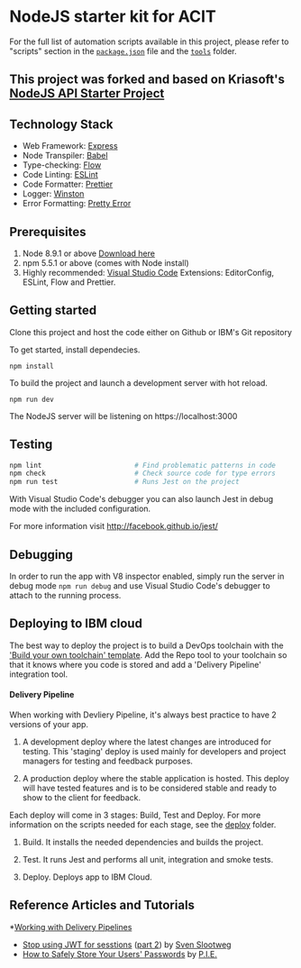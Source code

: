 # NodeJS starter kit for ACIT

For the full list of automation scripts available in this project, please refer to "scripts"
section in the [`package.json`](./package.json) file and the [`tools`](./tools) folder.

## This project was forked and based on Kriasoft's [NodeJS API Starter Project](https://github.com/kriasoft/nodejs-api-starter)

## Technology Stack

* Web Framework: [Express](https://expressjs.com/)
* Node Transpiler: [Babel](https://babeljs.io/)
* Type-checking: [Flow](https://flow.org/)
* Code Linting: [ESLint](https://eslint.org/)
* Code Formatter: [Prettier](https://github.com/prettier/prettier)
* Logger: [Winston](https://github.com/winstonjs/winston)
* Error Formatting: [Pretty Error](https://github.com/AriaMinaei/pretty-error)

## Prerequisites 

1) Node 8.9.1 or above [Download here](https://nodejs.org/en/download/)
2) npm 5.5.1 or above (comes with Node install)
3) Highly recommended: [Visual Studio Code](https://code.visualstudio.com/) Extensions: EditorConfig, ESLint, Flow and Prettier.

## Getting started
Clone this project and host the code either on Github or IBM's Git repository

To get started, install dependecies.

`npm install` 

To build the project and launch a development server with hot reload.

`npm run dev`

The NodeJS server will be listening on https://localhost:3000

## Testing

```bash
npm lint                       # Find problematic patterns in code
npm check                      # Check source code for type errors
npm run test                   # Runs Jest on the project
```

With Visual Studio Code's debugger you can also launch Jest in debug mode with the included configuration.

For more information visit http://facebook.github.io/jest/

## Debugging

In order to run the app with V8 inspector enabled, simply run the server in debug mode `npm run debug` and use Visual Studio Code's debugger to attach to the running process.

## Deploying to IBM cloud

The best way to deploy the project is to build a DevOps toolchain with the ['Build your own toolchain' template](https://console.bluemix.net/devops/create). Add the Repo tool to your toolchain so that it knows where you code is stored and add a 'Delivery Pipeline' integration tool.

#### Delivery Pipeline
When working with Devliery Pipeline, it's always best practice to have 2 versions of your app. 

1) A development deploy where the latest changes are introduced for testing. This 'staging' deploy is used mainly for developers and project managers for testing and feedback purposes.

2) A production deploy where the stable application is hosted. This deploy will have tested features and is to be considered stable and ready to show to the client for feedback. 

Each deploy will come in 3 stages: Build, Test and Deploy. For more information on the scripts needed for each stage, see the [deploy](./deploy) folder. 

1) Build. It installs the needed dependencies and builds the project. 

2) Test. It runs Jest and performs all unit, integration and smoke tests.

3) Deploy. Deploys app to IBM Cloud.

## Reference Articles and Tutorials

*[Working with Delivery Pipelines](https://console.bluemix.net/docs/services/ContinuousDelivery/pipeline_working.html#pipeline-working)
* [Stop using JWT for sesstions](http://cryto.net/~joepie91/blog/2016/06/13/stop-using-jwt-for-sessions/)
  ([part 2](http://cryto.net/~joepie91/blog/2016/06/19/stop-using-jwt-for-sessions-part-2-why-your-solution-doesnt-work/))
  by [Sven Slootweg](https://github.com/joepie91)
* [How to Safely Store Your Users' Passwords](https://paragonie.com/blog/2016/02/how-safely-store-password-in-2016) by [P.I.E.](https://paragonie.com/)

